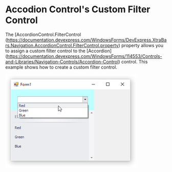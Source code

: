 # Accodion Control's Custom Filter Control

The [AccordionControl.FilterControl (https://documentation.devexpress.com/WindowsForms/DevExpress.XtraBars.Navigation.AccordionControl.FilterControl.property) property allows you to assign a custom filter control to the [Accordion] (https://documentation.devexpress.com/WindowsForms/114553/Controls-and-Libraries/Navigation-Controls/Accordion-Control) control. This example shows how to create a custom filter control.

![Custom FilterContrel](HelpResources/Custom.png)
